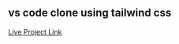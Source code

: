 ## vs code clone using tailwind css

[Live Project Link](https://vscode-clone-demo.netlify.app/ "vscode-clone")